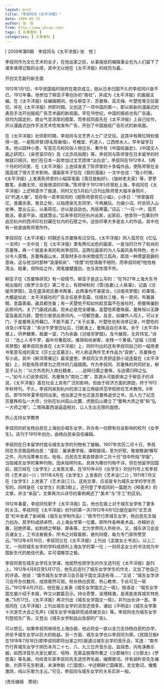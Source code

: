 ```yaml
---
layout: post
title: "李叔同与《太平洋报》"
date: 2009-06-15
author: 张　悦
from: http://www.yhcqw.com/
tags: [ 炎黄春秋 ]
categories: [ 炎黄春秋 ]
---
```



[ 2009年第6期　李叔同与《太平洋报》·张　悦 ]

李叔同作为文化艺术的全才，在他出家之前，从事报纸的编辑事业也为人们留下了诸多值得记取的业绩，其中尤以他在《太平洋报》的经历为最。

开创文艺副刊新生面


1912年1月1日，中华民国临时政府在南京成立，刚从日本归国不久的李叔同兴奋不已。1912年春。他参加了柳亚子等创办的“南社”，并成为《太平洋报》的画报主编。在《太平洋报》任编辑期间，他与柳亚子、苏曼殊、高天梅、叶楚伧等交往密切，并在《太平洋报》供职时期，又创造了一项中国的第一，即以崭新的漫画式的表现手法开创报纸广告艺术画的新局面。早在19世纪，中国的报纸也有广告画，但均为固定的，商业气息浓厚的图案，而李叔同首先在《太平洋报》上自己绘作，并以漫画式创作手法艺术性地发布广告，开创了中国报纸广告形式的新局面。


在《太平洋报》社供职时期，李叔同与文艺界人士广泛交往。这其中有两位特别值得一提。一是陈师曾(原名陈衡恪)，号槐堂、朽道人，江西修水人，早年留学日本。他以园林小景、写意花鸟和风俗人物见长，著作有《中国绘画史》、《中国文人画之研究》、《染苍室印存》及《北京风俗图》等。李叔同与陈师曾在日本留学的时候就已相识。他们在日本一起参加过文艺团体“淡白会”。李叔同在1912年4、5两个月的时间里，在《太平洋报》上连续发表了陈师曾的十多幅作品，使陈师曾在全国造成了很大艺术影响。漫画家丰子恺在《我的漫画》一文中也说：“我小时候，《太平洋报》上发表陈师曾的小幅简笔画《落日放船好》、《独树老夫家》等，寥寥数笔，余趣无穷，给我很深的印象。”陈师曾于1912年5月曾赴上海，李叔同在《太平洋报》上还特意作了报道，同时又在5月初八日刊出陈师曾大幅半身照片，曰“朽道人像”。现存有一首李叔同的《题陈师曾荷花小幅》，小序日：“师曾画荷花，昔藏余家。癸丑之秋，以贻德泉先生同学。今再展玩，为缀小词。时余将入山坐禅，慧业云云，以美荷花，亦以是自劭也。丙辰寒露。”词云：“一花一叶，孤芳致洁。昏波不染，成就慧业。”后来李叔同在杭州出家，出家前，他曾将一包篆刻作品交杭州的西泠印社封藏在社内的石壁之中。这些印章大多是友人的作品，其中也有一些是由陈师曾所作。


李叔同在《太平洋报》时期还与苏曼殊有过交往。《太平洋报》同人孤芳在《忆弘一法师》一文中说：在《太平洋报》里有两位出色的画家，一是当时已作了和尚的苏曼殊，再一个就是未来的和尚李叔同。这两位画家的为人与画风各有特色，也十分令人感慨。苏曼殊画山水，其取材多古寺闲僧或荒江孤舟，颇具一种萧瑟孤僻的意味，这与他当时那种“浪漫和尚”、“怪僧”的性情极不相符。而李叔同呢?他性格清淡、稳重，但所绘之作，用笔雄健遒劲，也与其性情不符。


柳亚子在《苏曼殊研究》有一段情节。柳亚子是这么写的：“在1927年上海大东书局出版的《紫罗兰杂志》第二号上，有顾悼秋的《雪(虫妻)上人轶事》，记画《汾堤吊梦图》，及在盛泽郑氏著书两事，此两事均不甚密合。《汾堤吊梦图》的事情，大概是如此：太平洋报社的广告主任是李息霜，住报社三楼，有一房间，布置甚精，息霜善画，画具都完备；有一天楚伧不知如何趁息霜不在报社时，把曼殊骗到此房间内，关了门画成此画。但未必是完全硬骗，盖楚伧索曼殊画，曼殊恒以无静室及画具为辞，楚伧引彼至此房间内，一切都完备，且言，如嫌外人闯入，可以关门，于是曼殊无所藉口，不能不画了。”关于此事，叶楚伧也有诗序记录，叶楚伧的诗及小序写道：“余访午梦堂旧址后，归抵海上，曼殊适自日本来。余于《太平洋》楼上，供养糖果，扃置一室，乃为余画《汾堤吊梦图》。及今展观，无异玮宝。”诗曰：“池上人寻午梦，画中月罨孤坟。难得和尚谢客，坐残一个黄昏。”这幅《汾堤吊梦图》被李叔同发表在《太平洋报》上，同时刊出的还有李叔同自己的一幅用隶书笔意写成的英文《莎士比亚墓志》，时人称这两件艺术作品为“双绝”。苏曼殊也写小说，其中《断鸿零雁记》最享盛誉。李叔同又负责把这部小说连载在《太平洋报》上，并配有陈师曾为之而作的几幅插图。作为李叔同、苏曼殊的共同好友，柳亚子认为：“以方外而列入南社籍者，……逃释归儒之曼殊，与逃儒归释之弘一。”如今人们说李叔同、苏曼殊为“南社二僧”，其源头可能即来之于柳亚子的评说。《太平洋报》虽在社会上具有广泛的影响，但由于经济方面的原因，终于1912年秋停刊。不久，李叔同来到杭州的浙江省立两级师范学校担任艺术教师。6年后，即1918年夏李叔同出家。他出家之年也正是苏曼殊逝世之年。后人为了纪念苏曼殊和弘一大师，分别在杭州孤山北麓、虎跑后山建立了“曼殊大师之塔”和“弘一大师之塔”。二塔隔着西湖遥遥相对，让人生出无限的遐想。

热心支持女学教育

李叔同的好友杨白民在上海创办城东女学，并办有一份颇有社会影响的校刊《女学生》。该刊于1910年创办，由杨白民亲自任编辑。


李叔同在日本留学时就与城东女学的刊物有了接触。1907年农历二月十日，李叔同在东京致函杨白民：“谨启：屡承惠学报，课暇披阅，至为忻慰，敬谢敬谢!嘱写之件，月内当寄奉左右。匆匆。白民先生弟哀顿首中二月十日”信中所指“学报”，当指城东女学的某种刊物。因未指明刊名，具体为哪份刊物不详。但在他留学回国前，就已经在《女学生》上发表文章。在1910年4月《女学生》的创刊号上有李叔同《艺术谈(一)》；1911年4月在《女学生》上发表的《艺术谈(二)》；1911年7月又在《女学生》上发表了《艺术谈(三)》。这些文章，应该是专为城东女学的学生而写的。同样是在《女学生》的第3期上，还刊登了李叔同的一篇题为《释美术》的文章，并注“来函”。文章再次以详尽的事例阐述了“美术”与“手工”的区别。


1912年春夏，李叔同任职于《太平洋报》后，他也在报上对于城东女学有了更多的关注。李叔同在《太平洋报》创刊的第一天(1912年4月1日)就在副刊“文艺消息”栏中发表了新闻稿《城东女学制作品》：“南市竹行弄城东女学，杨白民先生独力创办。其学科成绩卓然，占上海女学第一位置。即所作各种美术品，亦精妙古雅，冠绝侪辈。如刺绣之琴联、屏条等，尤为学界同人所称许。又，城东讲习会会员诸女士，工书法者极多。所书之对联匾额，悬列四壁，每为专门家所赞赏云。”1912年4月16日，李叔同又在《太平洋报》上刊出《孟俊女士书法》。以上二文，一则将城东女学的学科成绩列上海女学的第一位；一则将孟女士的书法视为中国新生代的绝佳代表。实可谓推崇之极。


李叔同曾在城东女学任文学课，他居然也把学生的作文选刊在《太平洋报》副刊上。1912年4月8日至5月17日，他先后选刊了城东女学学生的作文，又加了他自己的评语。他说：“南市城东女学讲习会员皆于国文深造有得……”又说：“城东女学讲习会开办仅数月，成效斐然可观。校长杨白民君，热心教育，于此可见一斑云。”1912年4月25日，他在报上发表《城东女学国文之一斑》，按语说：“城东女学国文屡介绍于本报，昨又以数篇见示。持论奇警，说理精激，是真能发挥城东特色者。”5月17日，《太平洋报》再次刊出《城东女学国文一斑》，并刊出长诗一首。李叔同在《太平洋报》上刊出城东女学的消息还很多，诸如《平明会》《城东女学第十次游艺大会之先声》《城东女学书画研究成绩展览会》等。李叔同也为城东女学刊登招生广告，又登出《城东女学制品出张部的广告》。


可以想见，如果李叔同继续在上海办报，他必将会一直以全力支持杨白民的办学，并给予城东女学以巨大的助益。另一方面，城东女学也以李叔同为荣。《民国日报》在1918年7月18日(即李叔同即将出家之时)报道过城东女学的音乐会，写道：“南市竹行弄城东女学于阴历本月二十七、八、九三日开音乐会。兹探悉，内有演奏乐器，如西洋音乐大家比都文、哈特、克莱孟脱等所著之《沙那梯尔》《沙那太》《罗思毒》等名曲，均经音乐家李叔同先生选世界名曲，编撰歌词。并有胡朴安先生编歌、刘质平先生制谱，末演惨剧《亡国恨》，中述朝鲜亡国痛苦，言文歌词，慷慨激昂，纯以乐歌为主云。”可见，李叔同与城东女学的关系实非一般。

(责任编辑　萧徐)



